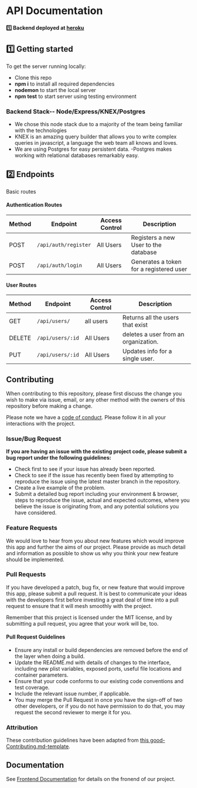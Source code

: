 

# API Documentation

#### 1️⃣ Backend deployed at [heroku](https://backend-for-production.herokuapp.com/) <br>

## 1️⃣ Getting started

To get the server running locally:
- Clone this repo
- **npm i** to install all required dependencies
- **nodemon** to start the local server
- **npm test** to start server using testing environment

### Backend Stack-- Node/Express/KNEX/Postgres
-    We chose this node stack due to a majority of the team being familiar with the technologies
-    KNEX is an amazing query builder that allows you to write complex queries in javascript, a language the web team all knows and loves.
-  We are using Postgres for easy persistent data. -Postgres makes working with relational databases remarkably easy.
 

## 2️⃣ Endpoints
Basic routes
#### Authentication Routes

| Method | Endpoint                | Access Control | Description                                  |
| ------ | ----------------------- | -------------- | -------------------------------------------- |
| POST    | `/api/auth/register` | All Users     | Registers a new User to the database|
| POST  | `/api/auth/login` | All Users       | Generates a token for a registered user           |


#### User Routes

| Method | Endpoint                | Access Control      | Description                                        |
| ------ | ----------------------- | ------------------- | -------------------------------------------------- |
| GET    | `/api/users/`        | all users           | Returns all the users that exist             |
| DELETE    | `/api/users/:id`    | All Users| deletes a user from an organization.             |
| PUT    | `/api/users/:id`        | All Users | Updates info for a single user.                    |


## Contributing

When contributing to this repository, please first discuss the change you wish to make via issue, email, or any other method with the owners of this repository before making a change.

Please note we have a [code of conduct](./code_of_conduct.md). Please follow it in all your interactions with the project.

### Issue/Bug Request

 **If you are having an issue with the existing project code, please submit a bug report under the following guidelines:**
 - Check first to see if your issue has already been reported.
 - Check to see if the issue has recently been fixed by attempting to reproduce the issue using the latest master branch in the repository.
 - Create a live example of the problem.
 - Submit a detailed bug report including your environment & browser, steps to reproduce the issue, actual and expected outcomes,  where you believe the issue is originating from, and any potential solutions you have considered.

### Feature Requests

We would love to hear from you about new features which would improve this app and further the aims of our project. Please provide as much detail and information as possible to show us why you think your new feature should be implemented.

### Pull Requests

If you have developed a patch, bug fix, or new feature that would improve this app, please submit a pull request. It is best to communicate your ideas with the developers first before investing a great deal of time into a pull request to ensure that it will mesh smoothly with the project.

Remember that this project is licensed under the MIT license, and by submitting a pull request, you agree that your work will be, too.

#### Pull Request Guidelines

- Ensure any install or build dependencies are removed before the end of the layer when doing a build.
- Update the README.md with details of changes to the interface, including new plist variables, exposed ports, useful file locations and container parameters.
- Ensure that your code conforms to our existing code conventions and test coverage.
- Include the relevant issue number, if applicable.
- You may merge the Pull Request in once you have the sign-off of two other developers, or if you do not have permission to do that, you may request the second reviewer to merge it for you.

### Attribution

These contribution guidelines have been adapted from [this good-Contributing.md-template](https://gist.github.com/PurpleBooth/b24679402957c63ec426).

## Documentation

See [Frontend Documentation](https://github.com/Lambda-School-Labs/crime-statistics-for-travelers-fe) for details on the fronend of our project.


